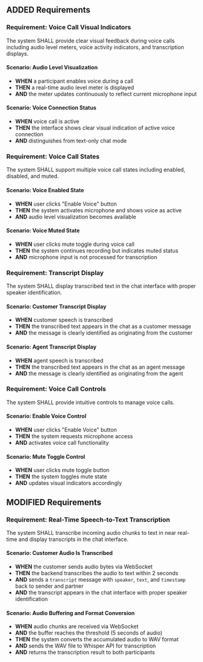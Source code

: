 ## ADDED Requirements

### Requirement: Voice Call Visual Indicators
The system SHALL provide clear visual feedback during voice calls including audio level meters, voice activity indicators, and transcription displays.

#### Scenario: Audio Level Visualization
- **WHEN** a participant enables voice during a call
- **THEN** a real-time audio level meter is displayed
- **AND** the meter updates continuously to reflect current microphone input

#### Scenario: Voice Connection Status
- **WHEN** voice call is active
- **THEN** the interface shows clear visual indication of active voice connection
- **AND** distinguishes from text-only chat mode

### Requirement: Voice Call States
The system SHALL support multiple voice call states including enabled, disabled, and muted.

#### Scenario: Voice Enabled State
- **WHEN** user clicks "Enable Voice" button
- **THEN** the system activates microphone and shows voice as active
- **AND** audio level visualization becomes available

#### Scenario: Voice Muted State
- **WHEN** user clicks mute toggle during voice call
- **THEN** the system continues recording but indicates muted status
- **AND** microphone input is not processed for transcription

### Requirement: Transcript Display
The system SHALL display transcribed text in the chat interface with proper speaker identification.

#### Scenario: Customer Transcript Display
- **WHEN** customer speech is transcribed
- **THEN** the transcribed text appears in the chat as a customer message
- **AND** the message is clearly identified as originating from the customer

#### Scenario: Agent Transcript Display
- **WHEN** agent speech is transcribed
- **THEN** the transcribed text appears in the chat as an agent message
- **AND** the message is clearly identified as originating from the agent

### Requirement: Voice Call Controls
The system SHALL provide intuitive controls to manage voice calls.

#### Scenario: Enable Voice Control
- **WHEN** user clicks "Enable Voice" button
- **THEN** the system requests microphone access
- **AND** activates voice call functionality

#### Scenario: Mute Toggle Control
- **WHEN** user clicks mute toggle button
- **THEN** the system toggles mute state
- **AND** updates visual indicators accordingly

## MODIFIED Requirements

### Requirement: Real-Time Speech-to-Text Transcription
The system SHALL transcribe incoming audio chunks to text in near real-time and display transcripts in the chat interface.

#### Scenario: Customer Audio Is Transcribed
- **WHEN** the customer sends audio bytes via WebSocket
- **THEN** the backend transcribes the audio to text within 2 seconds
- **AND** sends a `transcript` message with `speaker`, `text`, and `timestamp` back to sender and partner
- **AND** the transcript appears in the chat interface with proper speaker identification

#### Scenario: Audio Buffering and Format Conversion
- **WHEN** audio chunks are received via WebSocket
- **AND** the buffer reaches the threshold (5 seconds of audio)
- **THEN** the system converts the accumulated audio to WAV format
- **AND** sends the WAV file to Whisper API for transcription
- **AND** returns the transcription result to both participants